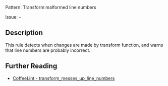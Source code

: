 Pattern: Transform malformed line numbers

Issue: -

## Description

This rule detects when changes are made by transform function, and warns that line numbers are probably incorrect.

## Further Reading

* [CoffeeLint - transform_messes_up_line_numbers](http://www.coffeelint.org/#options)